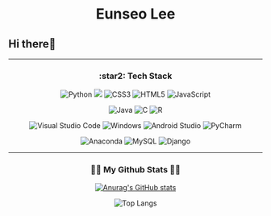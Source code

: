 <h1 align="center"> Eunseo Lee </h1>

## Hi there👋

<!--
**les0498/les0498** is a ✨ _special_ ✨ repository because its `README.md` (this file) appears on your GitHub profile.

Here are some ideas to get you started:

- 🔭 I’m currently working on ...
- 🌱 I’m currently learning ...
- 👯 I’m looking to collaborate on ...
- 🤔 I’m looking for help with ...
- 💬 Ask me about ...
- 📫 How to reach me: ...
- 😄 Pronouns: ...
- ⚡ Fun fact: ...
-->

<hr>
<div align="center">
<h3>:star2: Tech Stack</h3>

![Python](https://img.shields.io/badge/python-3670A0?style=flat-square&logo=python&logoColor=ffdd54) 
<img src="https://img.shields.io/badge/React-61DAFB?style=flat-square&logo=React&logoColor=white">
![CSS3](https://img.shields.io/badge/css3-%231572B6.svg?style=flat-square&logo=css3&logoColor=white) ![HTML5](https://img.shields.io/badge/html5-%23E34F26.svg?style=flat-square&logo=html5&logoColor=white) ![JavaScript](https://img.shields.io/badge/javascript-%23323330.svg?style=flat-square&logo=javascript&logoColor=%23F7DF1E) 

![Java](https://img.shields.io/badge/java-%23ED8B00.svg?style=flat-square&logo=openjdk&logoColor=white) 
![C](https://img.shields.io/badge/c-%2300599C.svg?style=flat-square&logo=c&logoColor=white) ![R](https://img.shields.io/badge/r-%23276DC3.svg?style=flat-square&logo=r&logoColor=white)

 ![Visual Studio Code](https://img.shields.io/badge/Visual%20Studio%20Code-0078d7.svg?style=flat-square&logo=visual-studio-code&logoColor=white)
![Windows](https://img.shields.io/badge/Windows-0078D6?style=flat-square&logo=windows&logoColor=white)
![Android Studio](https://img.shields.io/badge/Android%20Studio-3DDC84.svg?style=flat-square&logo=android-studio&logoColor=white) ![PyCharm](https://img.shields.io/badge/pycharm-143?style=flat-square&logo=pycharm&logoColor=black&color=black&labelColor=green)

![Anaconda](https://img.shields.io/badge/Anaconda-%2344A833.svg?style=flat-square&logo=anaconda&logoColor=white) 
![MySQL](https://img.shields.io/badge/mysql-%2300f.svg?style=flat-square&logo=mysql&logoColor=white)
![Django](https://img.shields.io/badge/django-%23092E20.svg?style=flat-square&logo=django&logoColor=white)


</div>
<hr>
<h3 align="center">👩‍💻 My Github Stats 👩‍💻</h3>
<div align="center">

[![Anurag's GitHub stats](https://github-readme-stats.vercel.app/api?username=les0498)](https://github.com/anuraghazra/github-readme-stats)


![Top Langs](https://github-readme-stats.vercel.app/api/top-langs/?username=les0498&layout=compact&theme=cobalt)
</div>
